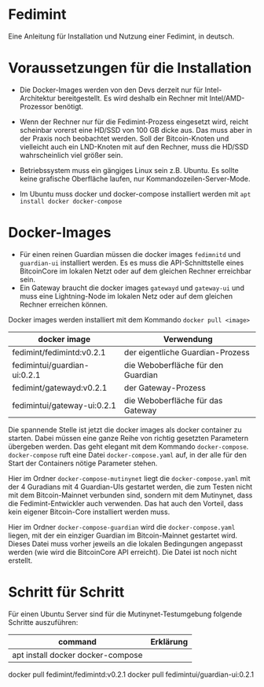 # Fedimint
Eine Anleitung für Installation und Nutzung einer Fedimint, in deutsch.
# Voraussetzungen für die Installation
- Die Docker-Images werden von den Devs derzeit nur für Intel-Architektur bereitgestellt. Es wird deshalb ein Rechner mit Intel/AMD-Prozessor benötigt. 
- Wenn der Rechner nur für die Fedimint-Prozess eingesetzt wird, reicht scheinbar vorerst eine HD/SSD von 100 GB dicke aus. Das muss aber in der Praxis noch beobachtet werden. Soll der Bitcoin-Knoten und vielleicht auch ein LND-Knoten mit auf den Rechner, muss die HD/SSD wahrscheinlich viel größer sein.
- Betriebssystem muss ein gängiges Linux sein z.B. Ubuntu. Es sollte keine grafische Oberfläche laufen, nur Kommandozeilen-Server-Mode.

- Im Ubuntu muss docker und docker-compose installiert werden mit `apt install docker docker-compose`
# Docker-Images
- Für einen reinen Guardian müssen die docker images `fedimnitd` und `guardian-ui` installiert werden. Es es muss die API-Schnittstelle eines BitcoinCore im lokalen Netzt oder auf dem gleichen Rechner erreichbar sein.
- Ein Gateway braucht die docker images `gatewayd` und `gateway-ui` und muss eine Lightning-Node im lokalen Netz oder auf dem gleichen Rechner erreichen können. 

Docker images werden installiert mit dem Kommando `docker pull <image>`

| docker image | Verwendung |
|--|--|
| fedimint/fedimintd:v0.2.1 | der eigentliche Guardian-Prozess |
| fedimintui/guardian-ui:0.2.1 | die Weboberfläche für den Guardian|
| fedimint/gatewayd:v0.2.1 |  der Gateway-Prozess |
| fedimintui/gateway-ui:0.2.1 | die Weboberfläche für das Gateway |

Die spannende Stelle ist jetzt die docker images als docker container zu starten. Dabei müssen eine ganze Reihe von richtig gesetzten Parametern übergeben werden. Das geht elegant mit dem Kommando `docker-compose`.
`docker-compose` ruft eine Datei `docker-compose.yaml` auf, in der alle für den Start der Containers nötige Parameter stehen.

Hier im Ordner `docker-compose-mutinynet` liegt die `docker-compose.yaml` mit der 4 Guradians mit 4 Guardian-UIs gestartet werden, die zum Testen nicht mit dem Bitcoin-Mainnet verbunden sind, sondern mit dem Mutinynet, dass die Fedimint-Entwickler auch verwenden. Das hat auch den Vorteil, dass kein eigener Bitcoin-Core installiert werden muss.

Hier im Ordner `docker-compose-guardian` wird die `docker-compose.yaml` liegen, mit der ein einziger Guardian im Bitcoin-Mainnet gestartet wird. Dieses Datei muss vorher jeweils an die lokalen Bedingungen angepasst werden (wie wird die BitcoinCore API erreicht). Die Datei ist noch nicht erstellt.

# Schritt für Schritt
Für einen Ubuntu Server sind für die Mutinynet-Testumgebung folgende Schritte auszuführen:

| command | Erklärung |
| -- | -- |
| apt install docker docker-compose | |
docker pull fedimint/fedimintd:v0.2.1
docker pull fedimintui/guardian-ui:0.2.1 







<!--stackedit_data:
eyJoaXN0b3J5IjpbLTE0MTM2MTgxMDAsMjMxNjExNjc5LC0xMT
QwNTk5NzcwLC00NDgzOTcyNiwxODU0NDE3ODg0XX0=
-->